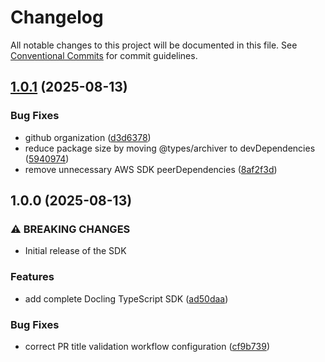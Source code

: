 # Changelog

All notable changes to this project will be documented in this file. See [Conventional Commits](https://conventionalcommits.org) for commit guidelines.

## [1.0.1](https://github.com/btwld/docling-sdk/compare/v1.0.0...v1.0.1) (2025-08-13)

### Bug Fixes

* github organization ([d3d6378](https://github.com/btwld/docling-sdk/commit/d3d6378f645072292a02f3b20866acb5ab537693))
* reduce package size by moving @types/archiver to devDependencies ([5940974](https://github.com/btwld/docling-sdk/commit/5940974eaf1642cd0e9a7e78c669be1be186a1f4))
* remove unnecessary AWS SDK peerDependencies ([8af2f3d](https://github.com/btwld/docling-sdk/commit/8af2f3d5a1b0d3e83e3b5f87058d379387dba335))

## 1.0.0 (2025-08-13)

### ⚠ BREAKING CHANGES

* Initial release of the SDK

### Features

* add complete Docling TypeScript SDK ([ad50daa](https://github.com/btwld/docling-sdk/commit/ad50daa77c72bcad64d0cee52eb8354d340fe0b5))

### Bug Fixes

* correct PR title validation workflow configuration ([cf9b739](https://github.com/btwld/docling-sdk/commit/cf9b739d4b3447e08d03f7de9257ea1ce2aebf58))
